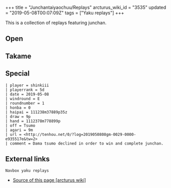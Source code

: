 +++
title = "Junchantaiyaochuu/Replays"
arcturus_wiki_id = "3535"
updated = "2019-05-08T00:07:09Z"
tags = ["Yaku replays"]
+++

This is a collection of replays featuring junchan.

## Open

## Takame

## Special

```Replay/Tenhou.net|
| player = shinkiii
| playerrank = 5d
| date = 2019-05-08
| windround = E
| roundnumber = 1
| honba = 0
| haipai = 111238m37889p35z
| draw = 9p
| hand = 1112378m778899p
| off = Tsumo
| agari = 9m
| url = <http://tenhou.net/0/?log=2019050808gm-0029-0000-e935517e&tw=2>
| comment = Dama tsumo declined in order to win and complete junchan.
```

## External links

`Navbox yaku replays`

- [Source of this page [arcturus wiki]](http://arcturus.su/wiki/Junchantaiyaochuu/Replays)
